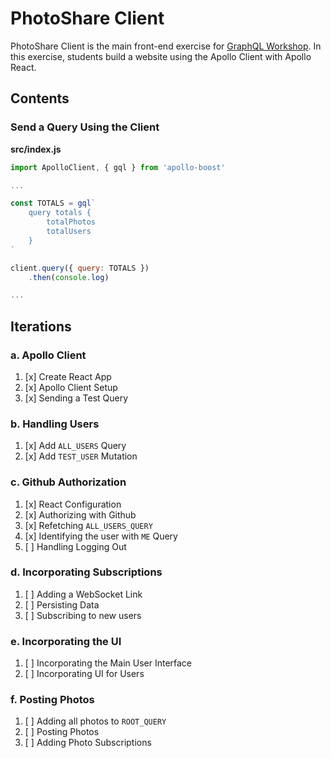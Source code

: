 PhotoShare Client
===============
PhotoShare Client is the main front-end  exercise for [GraphQL Workshop](https://www.graphqlworkshop.com). In this exercise, students build a website using the Apollo Client with Apollo React.

Contents
---------------

### Send a Query Using the Client

__src/index.js__
```javascript
import ApolloClient, { gql } from 'apollo-boost'

...

const TOTALS = gql`
    query totals {
        totalPhotos
        totalUsers
    }
`

client.query({ query: TOTALS })
    .then(console.log)

...

```

Iterations
---------------

### a. Apollo Client

1. [x] Create React App
2. [x] Apollo Client Setup
3. [x] Sending a Test Query

### b. Handling Users

1. [x] Add `ALL_USERS` Query
2. [x] Add `TEST_USER` Mutation

### c. Github Authorization

1. [x] React Configuration
2. [x] Authorizing with Github
3. [x] Refetching `ALL_USERS_QUERY`
4. [x] Identifying the user with `ME` Query
5. [ ] Handling Logging Out

### d. Incorporating Subscriptions

1. [ ] Adding a WebSocket Link
2. [ ] Persisting Data
3. [ ] Subscribing to new users

### e. Incorporating the UI

1. [ ] Incorporating the Main User Interface
2. [ ] Incorporating UI for Users

### f. Posting Photos

1. [ ] Adding all photos to `ROOT_QUERY`
2. [ ] Posting Photos
3. [ ] Adding Photo Subscriptions
